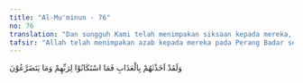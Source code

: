 ```yaml
---
title: "Al-Mu'minun - 76"
no: 76
translation: "Dan sungguh Kami telah menimpakan siksaan kepada mereka, tetapi mereka tidak mau tunduk kepada Tuhannya, dan (juga) tidak merendahkan diri."
tafsir: "Allah telah menimpakan azab kepada mereka pada Perang Badar sehingga banyak pemimpin dan pembesar mereka yang mati terbunuh tetapi mereka tak pernah tunduk kepada Allah dan tak pernah patuh mengikuti ajaran dan perintah-Nya. Mereka tidak pernah mau berendah hati kepada-Nya, bahkan tetap sombong dan takabur dan tidak pernah berhenti melakukan kezaliman dan perbuatan dosa. Mereka bertambah sesat dan bertambah giat memerangi agama Allah sehingga mereka menyiapkan tentara dan alat-alat perang yang lebih banyak dan lebih besar lagi untuk memerangi Rasulullah. Allah berfirman:\n\nTetapi mengapa mereka tidak memohon (kepada Allah) dengan kerendahan hati ketika siksaan Kami datang menimpa mereka? Bahkan hati mereka telah menjadi keras dan setan pun menjadikan terasa indah bagi mereka apa yang selalu mereka kerjakan. (al-Anam/6:43)"
---
```


وَلَقَدْ اَخَذْنٰهُمْ بِالْعَذَابِ فَمَا اسْتَكَانُوْا لِرَبِّهِمْ وَمَا يَتَضَرَّعُوْنَ
